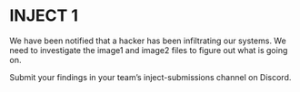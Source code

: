 # INJECT 1

We have been notified that a hacker has been infiltrating our systems. We need to investigate the image1 and image2 files to figure out what is going on.

Submit your findings in your team’s inject-submissions channel on Discord.
